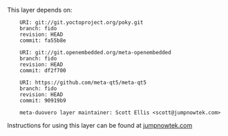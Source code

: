 This layer depends on:

        URI: git://git.yoctoproject.org/poky.git
        branch: fido 
        revision: HEAD
        commit: fa55b8e 

        URI: git://git.openembedded.org/meta-openembedded
        branch: fido 
        revision: HEAD
        commit: df2f700 

        URI: https://github.com/meta-qt5/meta-qt5
        branch: fido
        revision: HEAD
        commit: 90919b9 

        meta-duovero layer maintainer: Scott Ellis <scott@jumpnowtek.com>

Instructions for using this layer can be found at [jumpnowtek.com][duovero-yocto-build]

[duovero-yocto-build]: http://www.jumpnowtek.com/yocto/Duovero-Systems-with-Yocto.html
